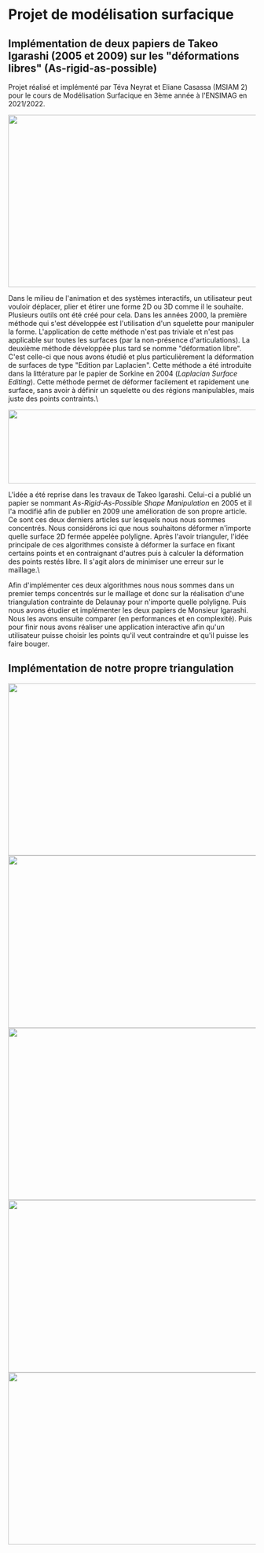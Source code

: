 # Projet de modélisation surfacique
## Implémentation de deux papiers de Takeo Igarashi (2005 et 2009) sur les "déformations libres" (As-rigid-as-possible)

Projet réalisé et implémenté par Téva Neyrat et Eliane Casassa (MSIAM 2) pour le cours de Modélisation Surfacique en 3ème année à l'ENSIMAG en 2021/2022.

<img src="https://github.com/ElianeCasassa/Modelisation-surfacique/assets/105204079/11d54984-c7fc-49a8-8e87-634c385a2389" width="600" height="350" align="center"/>


Dans le milieu de l'animation et des systèmes interactifs, un utilisateur peut vouloir déplacer, plier et étirer une forme 2D ou 3D comme il le souhaite. Plusieurs outils ont été créé pour cela. Dans les années 2000, la première méthode qui s'est développée est l'utilisation d'un squelette pour manipuler la forme. L'application de cette méthode n'est pas triviale et n'est pas applicable sur toutes les surfaces (par la non-présence d'articulations). La deuxième méthode développée plus tard se nomme "déformation libre". C'est celle-ci que nous avons étudié et plus particulièrement la déformation de surfaces de type "Edition par Laplacien". Cette méthode a été introduite dans la littérature par le papier de Sorkine en 2004 (*Laplacian Surface Editing*). Cette méthode permet de déformer facilement et rapidement une surface, sans avoir à définir un squelette ou des régions manipulables, mais juste des points contraints.\\

<img src="https://github.com/ElianeCasassa/Modelisation-surfacique/assets/105204079/2e690143-6b8a-48d2-b182-8f8cc0221c01" width="600" height="150" align="center"/>


L'idée a été reprise dans les travaux de Takeo Igarashi. Celui-ci a publié un papier se nommant *As-Rigid-As-Possible Shape Manipulation* en 2005 et il l'a modifié afin de publier en 2009 une amélioration de son propre article. Ce sont ces deux derniers articles sur lesquels nous nous sommes concentrés. Nous considérons ici que nous souhaitons déformer n'importe quelle surface 2D fermée appelée polyligne. Après l'avoir trianguler, l'idée principale de ces algorithmes consiste à déformer la surface en fixant certains points et en contraignant d'autres puis à calculer la déformation des points restés libre. Il s'agit alors de minimiser une erreur sur le maillage.\\

Afin d'implémenter ces deux algorithmes nous nous sommes dans un premier temps concentrés sur le maillage et donc sur la réalisation d'une triangulation contrainte de Delaunay pour n'importe quelle polyligne. Puis nous avons étudier et implémenter les deux papiers de Monsieur Igarashi. Nous les avons ensuite comparer (en performances et en complexité). Puis pour finir nous avons réaliser une application interactive afin qu'un utilisateur puisse choisir les points qu'il veut contraindre et qu'il puisse les faire bouger.

## Implémentation de notre propre triangulation

<img src="https://github.com/ElianeCasassa/Modelisation-surfacique/assets/105204079/183131ed-0d54-4de6-aae4-64f7094c3d2a" width="700" height="350" align="center" />
<img src="https://github.com/ElianeCasassa/Modelisation-surfacique/assets/105204079/3c4dc820-1090-43a7-a0b8-14f436b28b63" width="700" height="350" align="center"/>
<img src="https://github.com/ElianeCasassa/Modelisation-surfacique/assets/105204079/42ac44a0-2316-4af0-bc8f-b8d58bf50052" width="700" height="350" align="center"/>
<img src="https://github.com/ElianeCasassa/Modelisation-surfacique/assets/105204079/60b470b8-5bc7-41eb-8efd-bf1bac5bb644" width="700" height="350" align="center"/>
<img src="https://github.com/ElianeCasassa/Modelisation-surfacique/assets/105204079/fba42c72-a58f-4e93-ada6-67beb173d800" width="700" height="350" align="center"/>


